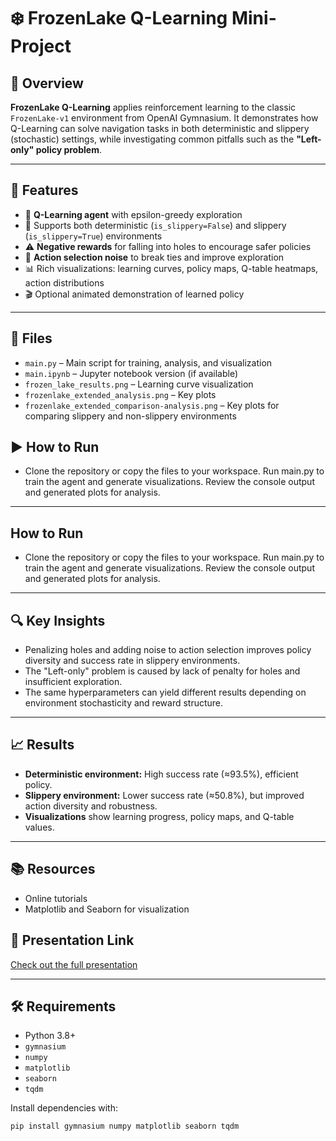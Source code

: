 # ❄️ FrozenLake Q-Learning Mini-Project

## 🚀 Overview
**FrozenLake Q-Learning** applies reinforcement learning to the classic `FrozenLake-v1` environment from OpenAI Gymnasium. It demonstrates how Q-Learning can solve navigation tasks in both deterministic and slippery (stochastic) settings, while investigating common pitfalls such as the **"Left-only" policy problem**.

---

## 🧠 Features
- 🤖 **Q-Learning agent** with epsilon-greedy exploration
- 🧊 Supports both deterministic (`is_slippery=False`) and slippery (`is_slippery=True`) environments
- ⚠️ **Negative rewards** for falling into holes to encourage safer policies
- 🎲 **Action selection noise** to break ties and improve exploration
- 📊 Rich visualizations: learning curves, policy maps, Q-table heatmaps, action distributions
- 🎬 Optional animated demonstration of learned policy

---

## 📁 Files
- `main.py` – Main script for training, analysis, and visualization  
- `main.ipynb` – Jupyter notebook version (if available)  
- `frozen_lake_results.png` – Learning curve visualization  
- `frozenlake_extended_analysis.png` – Key plots 
- `frozenlake_extended_comparison-analysis.png` – Key plots for comparing slippery and non-slippery environments


## ▶️ How to Run ##
- Clone the repository or copy the files to your workspace.
Run main.py to train the agent and generate visualizations.
Review the console output and generated plots for analysis.

---

## How to Run ##
- Clone the repository or copy the files to your workspace.
Run main.py to train the agent and generate visualizations.
Review the console output and generated plots for analysis.

---

## 🔍 Key Insights
- Penalizing holes and adding noise to action selection improves policy diversity and success rate in slippery environments.
- The "Left-only" problem is caused by lack of penalty for holes and insufficient exploration.
- The same hyperparameters can yield different results depending on environment stochasticity and reward structure.

---
## 📈 Results ##
- **Deterministic environment:** High success rate (≈93.5%), efficient policy.
- **Slippery environment:** Lower success rate (≈50.8%), but improved action diversity and robustness.
- **Visualizations** show learning progress, policy maps, and Q-table values.

---

## 📚 Resources ##
- Online tutorials
- Matplotlib and Seaborn for visualization

## 🎤 Presentation Link
[Check out the full presentation](https://docs.google.com/presentation/d/162wKMr2CtW1aMuWJoyaSJ0sdbp5E307RBWrbrfXdF90/edit?usp=sharing)

---

## 🛠️ Requirements
- Python 3.8+
- `gymnasium`
- `numpy`
- `matplotlib`
- `seaborn`
- `tqdm`

Install dependencies with:
```bash
pip install gymnasium numpy matplotlib seaborn tqdm




